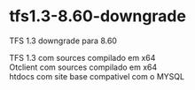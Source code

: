 # tfs1.3-8.60-downgrade
TFS 1.3 downgrade para 8.60

TFS 1.3 com sources compilado em x64<br>
Otclient com sources compilado em x64 <br>
htdocs com site base compativel com o MYSQL
